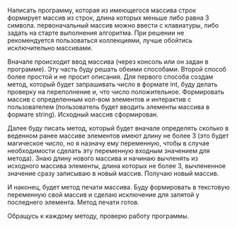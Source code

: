 Написать программу, которая из имеющегося массива строк формирует массив из строк,
длина которых меньше либо равна 3 символа. первоначальный массив можно ввести с клавиатуры,
либо задать на старте выполнения алгоритма. При решении не рекомендуется пользоваться коллекциями,
лучше обойтись исключительно массивами.

Вначале происходит ввод массива (через консоль или он задан в программе).
Эту часть буду решать обеими способами. Второй способ более простой и не просит описания.
Для первого способа создам метод, который будет запрашивать число в формате int, 
буду делать проверку на переполнение и, что число положительное. Формировать массив с определенным кол-вом элементов и
интерактив с пользователем (пользователь будет вводить элементы массива в формате string).
Исходный массив сформирован.

Далее буду писать метод, который будет вначале определять сколько в веденном ранее массиве элементов имеют длину не более 3 (это будет магическое число, но я назначу ему переменную, чтобы в случае необходимости сделать эту переменную входным значением для метода).
Знаю длину нового массива и начинаю вычленять из исходного массива элементы, длина которых не более 3, вычлененное значение сразу записываю в новый массив.
Получаю новый массив.

И наконец, будет метод печати массива. Буду формировать в текстовую переменную свой массив и сделаю исключение для запятой у последнего элемента.
Метод печати готов.

Обращусь к каждому методу, проверю работу программы.